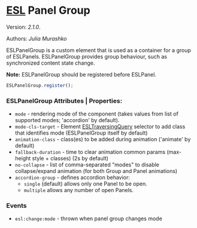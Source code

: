 # [ESL](../../../) Panel Group

Version: *2.1.0*.  

Authors: *Julia Murashko*

<a name="intro"></a>

ESLPanelGroup is a custom element that is used as a container for a group of ESLPanels.
ESLPanelGroup provides group behaviour, such as synchronized content state change.

**Note:** ESLPanelGroup should be registered before ESLPanel.

```js
ESLPanelGroup.register();
```

### ESLPanelGroup Attributes | Properties:
 
- `mode` - rendering mode of the component (takes values from list of supported modes; 'accordion' by default).
- `mode-cls-target` - Element [ESLTraversingQuery](../esl-traversing-query/README.md)  selector to add class that identifies mode (ESLPanelGroup itself by default)
- `animation-class` - class(es) to be added during animation ('animate' by default)
- `fallback-duration` - time to clear animation common params (max-height style + classes) (2s by default)
- `no-collapse` - list of comma-separated "modes" to disable collapse/expand animation (for both Group and Panel animations)
- `accordion-group` - defines accordion behavior: 
  * `single` (default) allows only one Panel to be open.
  * `multiple` allows any number of open Panels.

### Events

- `esl:change:mode` - thrown when panel group changes mode
